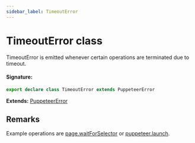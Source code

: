 ```yaml
---
sidebar_label: TimeoutError
---
```


# TimeoutError class

TimeoutError is emitted whenever certain operations are terminated due to timeout.

#### Signature:

```typescript
export declare class TimeoutError extends PuppeteerError
```

**Extends:** [PuppeteerError](./puppeteer.puppeteererror.md)

## Remarks

Example operations are [page.waitForSelector](./puppeteer.page.waitforselector.md) or [puppeteer.launch](./puppeteer.puppeteernode.launch.md).
